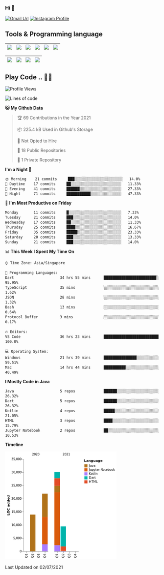 ### Hi 👋
[![Gmail Url](https://img.shields.io/twitter/url?label=Goggxi@gmail.com&logo=gmail&style=social&url=http%3A%2F%2Fmailto%3Acontact.Goggxi@gmail.com)](mailto:Goggxi@gmail.com) [![Instagram Profile](https://img.shields.io/twitter/url?label=moh_rifkan&logo=instagram&style=social&url=https://www.instagram.com/moh_rifkan/)](https://www.instagram.com/moh_rifkan/)

## Tools & Programming language
| [<img src="https://miro.medium.com/max/2800/1*UpiyYV4onPs4emx-whdVHA.png" width="50">]() | [<img src="https://cdn.svgporn.com/logos/flutter.svg" width="50">]() | [<img src="https://cdn.svgporn.com/logos/jupyter.svg" width="50">]() | [<img src="https://cdn.svgporn.com/logos/mysql.svg" width="50">]() | <img src="https://cdn.svgporn.com/logos/postgresql.svg" width="50"/> | <img src="https://cdn.svgporn.com/logos/firebase.svg" width="50"/>
|-----|----|----|----|----|----|

|[<img src="https://cdn.svgporn.com/logos/kotlin.svg" width="50">]() | [<img src="https://cdn.svgporn.com/logos/java.svg" width="50">]() | [<img src="https://cdn.svgporn.com/logos/dart.svg" width="50">]() | [<img src="https://cdn.svgporn.com/logos/python.svg" width="50">]() |
|---|---|---|---|


## Play Code .. 💬🚀

<!--START_SECTION:waka-->
![Profile Views](http://img.shields.io/badge/Profile%20Views-1-blue)

![Lines of code](https://img.shields.io/badge/From%20Hello%20World%20I%27ve%20Written-75331%20lines%20of%20code-blue)

**🐱 My Github Data** 

> 🏆 69 Contributions in the Year 2021
 > 
> 📦 225.4 kB Used in Github's Storage 
 > 
> 🚫 Not Opted to Hire
 > 
> 📜 18 Public Repositories 
 > 
> 🔑 1 Private Repository 
 > 
**I'm a Night 🦉** 

```text
🌞 Morning    21 commits     ███░░░░░░░░░░░░░░░░░░░░░░   14.0% 
🌆 Daytime    17 commits     ██░░░░░░░░░░░░░░░░░░░░░░░   11.33% 
🌃 Evening    41 commits     ██████░░░░░░░░░░░░░░░░░░░   27.33% 
🌙 Night      71 commits     ███████████░░░░░░░░░░░░░░   47.33%

```
📅 **I'm Most Productive on Friday** 

```text
Monday       11 commits     █░░░░░░░░░░░░░░░░░░░░░░░░   7.33% 
Tuesday      21 commits     ███░░░░░░░░░░░░░░░░░░░░░░   14.0% 
Wednesday    17 commits     ██░░░░░░░░░░░░░░░░░░░░░░░   11.33% 
Thursday     25 commits     ████░░░░░░░░░░░░░░░░░░░░░   16.67% 
Friday       35 commits     █████░░░░░░░░░░░░░░░░░░░░   23.33% 
Saturday     20 commits     ███░░░░░░░░░░░░░░░░░░░░░░   13.33% 
Sunday       21 commits     ███░░░░░░░░░░░░░░░░░░░░░░   14.0%

```


📊 **This Week I Spent My Time On** 

```text
⌚︎ Time Zone: Asia/Singapore

💬 Programming Languages: 
Dart                     34 hrs 55 mins      ████████████████████████░   95.95% 
TypeScript               35 mins             ░░░░░░░░░░░░░░░░░░░░░░░░░   1.62% 
JSON                     28 mins             ░░░░░░░░░░░░░░░░░░░░░░░░░   1.32% 
Bash                     13 mins             ░░░░░░░░░░░░░░░░░░░░░░░░░   0.64% 
Protocol Buffer          3 mins              ░░░░░░░░░░░░░░░░░░░░░░░░░   0.17%

🔥 Editors: 
VS Code                  36 hrs 23 mins      █████████████████████████   100.0%

💻 Operating System: 
Windows                  21 hrs 39 mins      ███████████████░░░░░░░░░░   59.51% 
Mac                      14 hrs 44 mins      ██████████░░░░░░░░░░░░░░░   40.49%

```

**I Mostly Code in Java** 

```text
Java                     5 repos             ██████░░░░░░░░░░░░░░░░░░░   26.32% 
Dart                     5 repos             ██████░░░░░░░░░░░░░░░░░░░   26.32% 
Kotlin                   4 repos             █████░░░░░░░░░░░░░░░░░░░░   21.05% 
HTML                     3 repos             ████░░░░░░░░░░░░░░░░░░░░░   15.79% 
Jupyter Notebook         2 repos             ██░░░░░░░░░░░░░░░░░░░░░░░   10.53%

```


**Timeline**

![Chart not found](https://raw.githubusercontent.com/Goggxi/Goggxi/main/charts/bar_graph.png) 


 Last Updated on 02/07/2021
<!--END_SECTION:waka-->
